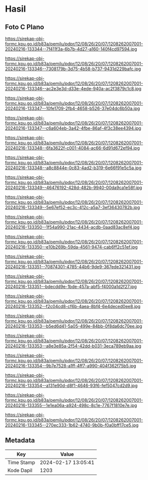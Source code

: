 # Hasil

## Foto C Plano

https://sirekap-obj-formc.kpu.go.id/b83a/pemilu/pdpr/12/08/26/20/07/1208262007001-20240216-133344--7f411f3a-6b7b-4d27-a160-140f4cd97594.jpg

https://sirekap-obj-formc.kpu.go.id/b83a/pemilu/pdpr/12/08/26/20/07/1208262007001-20240216-133346--7308179b-3d75-4b58-b737-9431d229bafc.jpg

https://sirekap-obj-formc.kpu.go.id/b83a/pemilu/pdpr/12/08/26/20/07/1208262007001-20240216-133346--ac2e3e3d-d33e-4ede-940a-ac2f3879c1c8.jpg

https://sirekap-obj-formc.kpu.go.id/b83a/pemilu/pdpr/12/08/26/20/07/1208262007001-20240216-133347--10fe1709-2fb4-4658-b526-37e04dc6b50a.jpg

https://sirekap-obj-formc.kpu.go.id/b83a/pemilu/pdpr/12/08/26/20/07/1208262007001-20240216-133347--c6a604eb-3a42-4fbe-86af-4f3c38ee4394.jpg

https://sirekap-obj-formc.kpu.go.id/b83a/pemilu/pdpr/12/08/26/20/07/1208262007001-20240216-133348--6fa3622f-c001-4084-ac66-6d91d672ef94.jpg

https://sirekap-obj-formc.kpu.go.id/b83a/pemilu/pdpr/12/08/26/20/07/1208262007001-20240216-133348--a8c8844e-0c83-4ad2-b319-6e66f91e5c5a.jpg

https://sirekap-obj-formc.kpu.go.id/b83a/pemilu/pdpr/12/08/26/20/07/1208262007001-20240216-133349--46476192-428d-482b-9940-00da9ca1e58f.jpg

https://sirekap-obj-formc.kpu.go.id/b83a/pemilu/pdpr/12/08/26/20/07/1208262007001-20240216-133349--5e67ef52-ec3c-412c-a5a7-3ef36430782b.jpg

https://sirekap-obj-formc.kpu.go.id/b83a/pemilu/pdpr/12/08/26/20/07/1208262007001-20240216-133350--1f54a990-21ac-4434-acdb-0aad83ac8ef4.jpg

https://sirekap-obj-formc.kpu.go.id/b83a/pemilu/pdpr/12/08/26/20/07/1208262007001-20240216-133350--e10b269b-59da-4561-9474-cab6ff2c51ef.jpg

https://sirekap-obj-formc.kpu.go.id/b83a/pemilu/pdpr/12/08/26/20/07/1208262007001-20240216-133351--70874301-4785-44b6-9de9-367ede321431.jpg

https://sirekap-obj-formc.kpu.go.id/b83a/pemilu/pdpr/12/08/26/20/07/1208262007001-20240216-133351--bdecdd9e-1bde-457a-abf5-f4000a1d2f27.jpg

https://sirekap-obj-formc.kpu.go.id/b83a/pemilu/pdpr/12/08/26/20/07/1208262007001-20240216-133352--f2c04cd8-cf6b-4aea-8bf4-6e4deced0ee8.jpg

https://sirekap-obj-formc.kpu.go.id/b83a/pemilu/pdpr/12/08/26/20/07/1208262007001-20240216-133353--b5ed6d41-5a05-499e-84bb-0f8da6dc70ee.jpg

https://sirekap-obj-formc.kpu.go.id/b83a/pemilu/pdpr/12/08/26/20/07/1208262007001-20240216-133353--a8e3e85a-2f54-42dd-b031-3eca789eb9aa.jpg

https://sirekap-obj-formc.kpu.go.id/b83a/pemilu/pdpr/12/08/26/20/07/1208262007001-20240216-133354--9b7e7528-a1ff-4ff7-a990-404f362f75b5.jpg

https://sirekap-obj-formc.kpu.go.id/b83a/pemilu/pdpr/12/08/26/20/07/1208262007001-20240216-133354--a131e90d-d8f1-4646-93f6-fef5047cd2d9.jpg

https://sirekap-obj-formc.kpu.go.id/b83a/pemilu/pdpr/12/08/26/20/07/1208262007001-20240216-133355--1e1ea06a-a924-498c-8c1e-7767f1810e7e.jpg

https://sirekap-obj-formc.kpu.go.id/b83a/pemilu/pdpr/12/08/26/20/07/1208262007001-20240216-133345--270ec333-1b62-4740-9b0b-f0a0bff17ce5.jpg


## Metadata

| Key        | Value               |
| ---------- | ------------------- |
| Time Stamp | 2024-02-17 13:05:41 |
| Kode Dapil | 1203                |



